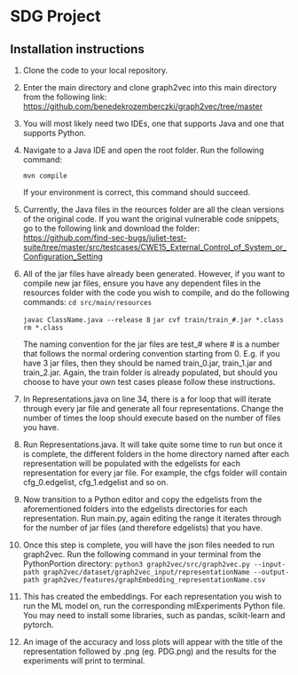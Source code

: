 # SDG Project

## Installation instructions

1. Clone the code to your local repository.
2. Enter the main directory and clone graph2vec into this main directory from the following link: https://github.com/benedekrozemberczki/graph2vec/tree/master
3. You will most likely need two IDEs, one that supports Java and one that supports Python.
4. Navigate to a Java IDE and open the root folder. Run the following command:

    `mvn compile`

    If your environment is correct, this command should succeed.
5. Currently, the Java files in the reources folder are all the clean versions of the original code. If you want the original vulnerable code snippets, go to the following link and download the folder: https://github.com/find-sec-bugs/juliet-test-suite/tree/master/src/testcases/CWE15_External_Control_of_System_or_Configuration_Setting

6. All of the jar files have already been generated. However, if you want to compile new jar files, ensure you have any dependent files in the resources folder with the code you wish to compile, and do the following commands:
    `cd src/main/resources`

    `javac ClassName.java --release 8`
    `jar cvf train/train_#.jar *.class` 
    `rm *.class`

    The naming convention for the jar files are test_# where # is a number that follows the normal ordering convention starting from 0. E.g. if you have 3 jar files, then they should be named train_0.jar, train_1.jar and train_2.jar. Again, the train folder is already populated, but should you choose to have your own test cases please follow these instructions.

7. In Representations.java on line 34, there is a for loop that will iterate through every jar file and generate all four representations. Change the number of times the loop should execute based on the number of files you have. 

8. Run Representations.java. It will take quite some time to run but once it is complete, the different folders in the home directory named after each representation will be populated with the edgelists for each representation for every jar file. For example, the cfgs folder will contain cfg_0.edgelist, cfg_1.edgelist and so on.

9. Now transition to a Python editor and copy the edgelists from the aforementioned folders into the edgelists directories for each representation. Run main.py, again editing the range it iterates through for the number of jar files (and therefore edgelists) that you have.

10. Once this step is complete, you will have the json files needed to run graph2vec. Run the following command in your terminal from the PythonPortion directory:
    `python3 graph2vec/src/graph2vec.py --input-path graph2vec/dataset/graph2vec_input/representationName --output-path graph2vec/features/graphEmbedding_representationName.csv`

11. This has created the embeddings. For each representation you wish to run the ML model on, run the corresponding mlExperiments Python file. You may need to install some libraries, such as pandas, scikit-learn and pytorch. 

12. An image of the accuracy and loss plots will appear with the title of the representation followed by .png (eg. PDG.png) and the results for the experiments will print to terminal. 